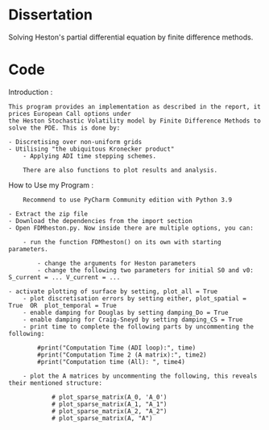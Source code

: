 # Dissertation
Solving Heston's partial differential equation by finite difference methods.

# Code

Introduction :

	This program provides an implementation as described in the report, it prices European Call options under
	the Heston Stochastic Volatility model by Finite Difference Methods to solve the PDE. This is done by:
 	
  	- Discretising over non-uniform grids
   	- Utilising "the ubiquitous Kronecker product"
    	- Applying ADI time stepping schemes.
     	
      	There are also functions to plot results and analysis.

How to Use my Program :

    	Recommend to use PyCharm Community edition with Python 3.9
	
	- Extract the zip file
	- Download the dependencies from the import section
	- Open FDMheston.py. Now inside there are multiple options, you can:
		
		- run the function FDMheston() on its own with starting parameters.
  
			- change the arguments for Heston parameters
			- change the following two parameters for initial S0 and v0: S_current = ... V_current = ... 
	
    - activate plotting of surface by setting, plot_all = True
		- plot discretisation errors by setting either, plot_spatial = True  OR  plot_temporal = True
		- enable damping for Douglas by setting damping_Do = True
		- enable damping for Craig-Sneyd by setting damping_CS = True
		- print time to complete the following parts by uncommenting the following:
			
			#print("Computation Time (ADI loop):", time)
			#print("Computation Time 2 (A matrix):", time2)
			#print("Computation time (All): ", time4)

		- plot the A matrices by uncommenting the following, this reveals their mentioned structure:
					
				# plot_sparse_matrix(A_0, 'A_0')
				# plot_sparse_matrix(A_1, "A_1")
				# plot_sparse_matrix(A_2, "A_2")
				# plot_sparse_matrix(A, "A")
